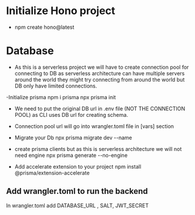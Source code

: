 # Initialize Hono project 
- npm create hono@latest

# Database
- As this is a serverless project we will have to create connection pool for connecting to DB as serverless architecture can have multiple servers around the world they might try connecting from around the world but DB only have limited connections.

-Initialize prisma 
npm i prisma
npx prisma init 

- We need to put the original DB url in .env file (NOT THE CONNECTION POOL) as CLI uses DB url for creating schema.
- Connection pool url will go into wrangler.toml file in [vars] section 

- Migrate your Db
npx prisma migrate dev --name <migration name>

- create prisma clients but as this is serverless architecture we will not need engine 
npx prisma generate --no-engine

- Add accelerate extension to your project 
npm install @prisma/extension-accelerate

## Add wrangler.toml to run the backend
In wrangler.toml add DATABASE_URL , SALT, JWT_SECRET